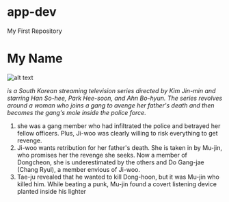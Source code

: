 # app-dev
My First Repository
# My Name
![alt text](https://occ-0-4-3492.1.nflxso.net/dnm/api/v6/Da_vleYcahiCE7JMYt8LJRyoenc/AAAABQqW64VINUjT-5JJbkf9XqcqqSZndsf3UQ4-6L0dqHo2HpTIcQxbNOJusf774SbZMC7nQ_kyx3oMd3NH5gzzJ5OPupw53-PJ50Z_GW_RTp5FOPTUZX4eLK9S2a3a6Q.jpg)

*is a South Korean streaming television series directed by Kim Jin-min and starring Han So-hee, Park Hee-soon, and Ahn Bo-hyun. The series revolves around a woman who joins a gang to avenge her father's death and then becomes the gang's mole inside the police force.*
1. she was a gang member who had infiltrated the police and betrayed her fellow officers. Plus, Ji-woo was clearly willing to risk everything to get revenge.
2. Ji-woo wants retribution for her father's death. She is taken in by Mu-jin, who promises her the revenge she seeks. Now a member of Dongcheon, she is underestimated by the others and Do Gang-jae (Chang Ryul), a member envious of Ji-woo.
3. Tae-ju revealed that he wanted to kill Dong-hoon, but it was Mu-jin who killed him. While beating a punk, Mu-jin found a covert listening device planted inside his lighter
